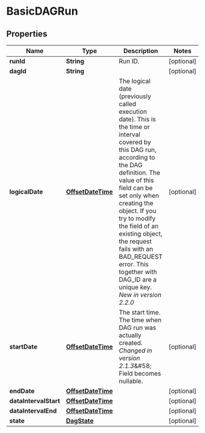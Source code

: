 # BasicDAGRun

## Properties
| Name                  | Type                                    | Description                                                                                                                                                                                                                                                                                                                                                                            | Notes      |
|-----------------------|-----------------------------------------|----------------------------------------------------------------------------------------------------------------------------------------------------------------------------------------------------------------------------------------------------------------------------------------------------------------------------------------------------------------------------------------|------------|
| **runId**             | **String**                              | Run ID.                                                                                                                                                                                                                                                                                                                                                                                | [optional] |
| **dagId**             | **String**                              |                                                                                                                                                                                                                                                                                                                                                                                        | [optional] |
| **logicalDate**       | [**OffsetDateTime**](OffsetDateTime.md) | The logical date (previously called execution date). This is the time or interval covered by this DAG run, according to the DAG definition.  The value of this field can be set only when creating the object. If you try to modify the field of an existing object, the request fails with an BAD_REQUEST error.  This together with DAG_ID are a unique key.  *New in version 2.2.0* | [optional] |
| **startDate**         | [**OffsetDateTime**](OffsetDateTime.md) | The start time. The time when DAG run was actually created.  *Changed in version 2.1.3*&amp;#58; Field becomes nullable.                                                                                                                                                                                                                                                               | [optional] |
| **endDate**           | [**OffsetDateTime**](OffsetDateTime.md) |                                                                                                                                                                                                                                                                                                                                                                                        | [optional] |
| **dataIntervalStart** | [**OffsetDateTime**](OffsetDateTime.md) |                                                                                                                                                                                                                                                                                                                                                                                        | [optional] |
| **dataIntervalEnd**   | [**OffsetDateTime**](OffsetDateTime.md) |                                                                                                                                                                                                                                                                                                                                                                                        | [optional] |
| **state**             | [**DagState**](DagState.md)             |                                                                                                                                                                                                                                                                                                                                                                                        | [optional] |
